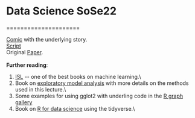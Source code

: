 # Data Science SoSe22
=====================

[Comic](https://betaandbit.github.io/RML/) with the underlying story.\
[Script](https://htmlpreview.github.io/?https://raw.githubusercontent.com/MI2DataLab/ResponsibleML-UseR2021/main/modelsXAI.html)\
Original [Paper](https://doi.org/10.1080/01605682.2021.1922098).\
\
**Further reading**:
1) [ISL](https://www.statlearning.com/)  -- one of the best books on machine learning.\
2) Book on [exploratory model analysis](https://ema.drwhy.ai/) with more details on the methods used in this lecture.\
3) Some examples for using gglot2 with underling code in the [R graph gallery](https://r-graph-gallery.com/ggplot2-package.html)
4) Book on [R for data science](https://r4ds.had.co.nz/) using the tidyverse.\

